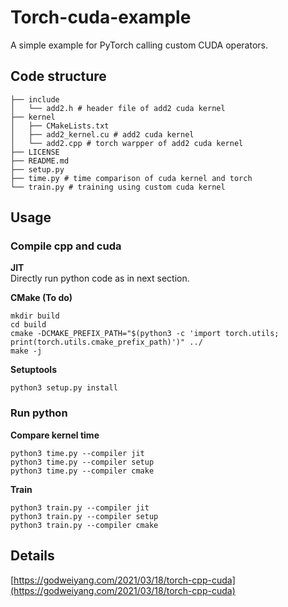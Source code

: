 # Torch-cuda-example
A simple example for PyTorch calling custom CUDA operators.

## Code structure
```shell
├── include
│   └── add2.h # header file of add2 cuda kernel
├── kernel
│   ├── CMakeLists.txt
│   ├── add2_kernel.cu # add2 cuda kernel
│   └── add2.cpp # torch warpper of add2 cuda kernel
├── LICENSE
├── README.md
├── setup.py
├── time.py # time comparison of cuda kernel and torch
└── train.py # training using custom cuda kernel
```

## Usage
### Compile cpp and cuda
**JIT**  
Directly run python code as in next section.

**CMake (To do)**  
```shell
mkdir build
cd build
cmake -DCMAKE_PREFIX_PATH="$(python3 -c 'import torch.utils; print(torch.utils.cmake_prefix_path)')" ../
make -j
```

**Setuptools**  
```shell
python3 setup.py install
```

### Run python
**Compare kernel time**  
```shell
python3 time.py --compiler jit
python3 time.py --compiler setup
python3 time.py --compiler cmake
```

**Train**  
```shell
python3 train.py --compiler jit
python3 train.py --compiler setup
python3 train.py --compiler cmake
```

## Details
[https://godweiyang.com/2021/03/18/torch-cpp-cuda](https://godweiyang.com/2021/03/18/torch-cpp-cuda)